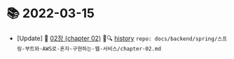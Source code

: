 # 📚 2022-03-15
- [Update] 📙 [02장 (chapter 02)](https://til.qriositylog.com/featured/backend/spring/스프링-부트와-AWS로-혼자-구현하는-웹-서비스/chapter-02) 📃🔍 [history](https://github.com/Queue-ri/TIL/commits/main/docs/backend/spring/스프링-부트와-AWS로-혼자-구현하는-웹-서비스/chapter-02.md?since=2022-03-15T00:00:00Z&until=2022-03-15T23:59:59Z) `repo: docs/backend/spring/스프링-부트와-AWS로-혼자-구현하는-웹-서비스/chapter-02.md`
